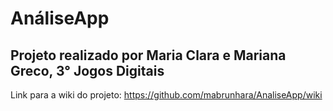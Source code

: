 # AnáliseApp

## Projeto realizado por Maria Clara e Mariana Greco, 3° Jogos Digitais

Link para a wiki do projeto: https://github.com/mabrunhara/AnaliseApp/wiki
